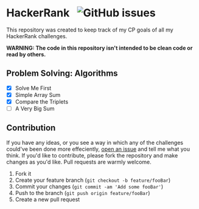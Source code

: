 # HackerRank   &nbsp;  ![GitHub issues](https://img.shields.io/github/issues/Codedreamer06/HackerRank)
This repository was created to keep track of my CP goals of all my HackerRank challenges.

**WARNING: The code in this repository isn't intended to be clean code or read by others.**

## Problem Solving: Algorithms

 - [x] Solve Me First
 - [x] Simple Array Sum
 - [x] Compare the Triplets
 - [ ] A Very Big Sum

## Contribution
If you have any ideas, or you see a way in which any of the challenges could've been done more effeciently,   [open an issue](https://github.com/CodeDreamer06/HackerRank/issues/new)  and tell me what you think. If you'd like to contribute, please fork the repository and make changes as you'd like. Pull requests are warmly welcome.
1. Fork it
2. Create your feature branch (`git checkout -b feature/fooBar`)
3. Commit your changes (`git commit -am 'Add some fooBar'`)
4. Push to the branch (`git push origin feature/fooBar`)
5. Create a new pull request